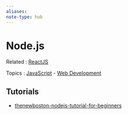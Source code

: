 ```yaml
---
aliases:
note-type: hub
---
```


# Node.js

Related : [ReactJS](../ReactJS.md)

Topics : [JavaScript](../JavaScript.md) - [Web Development](../Web%20Development.md)

## Tutorials

- [thenewboston-nodejs-tutorial-for-beginners](tutorials-and-guides/thenewboston-nodejs-tutorial-for-beginners/thenewboston-nodejs-tutorial-for-beginners.md)
